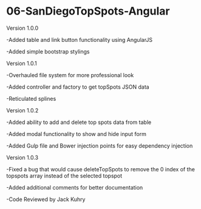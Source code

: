 # 06-SanDiegoTopSpots-Angular


Version 1.0.0


-Added table and link button functionality using AngularJS

-Added simple bootstrap stylings



Version 1.0.1

-Overhauled file system for more professional look

-Added controller and factory to get topSpots JSON data

-Reticulated splines



Version 1.0.2

-Added ability to add and delete top spots data from table

-Added modal functionality to show and hide input form

-Added Gulp file and Bower injection points for easy dependency injection



Version 1.0.3

-Fixed a bug that would cause deleteTopSpots to remove the 0 index of the topspots array instead of the selected topspot

-Added additional comments for better documentation

-Code Reviewed by Jack Kuhry